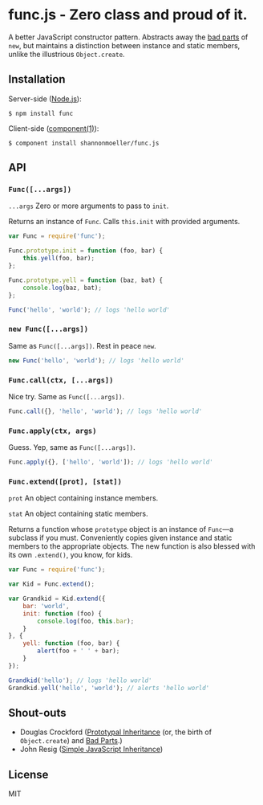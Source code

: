 # func.js - Zero class and proud of it.

  A better JavaScript constructor pattern. Abstracts away the [bad parts][bad] of `new`, but maintains a distinction between instance and static members, unlike the illustrious `Object.create`.

## Installation

  Server-side ([Node.js][njs]):

    $ npm install func

  Client-side ([component(1)][cmp]):

    $ component install shannonmoeller/func.js

## API

### `Func([...args])`

  `...args` Zero or more arguments to pass to `init`.

  Returns an instance of `Func`. Calls `this.init` with provided arguments.

``` js
var Func = require('func');

Func.prototype.init = function (foo, bar) {
    this.yell(foo, bar);
};

Func.prototype.yell = function (baz, bat) {
    console.log(baz, bat);
};

Func('hello', 'world'); // logs 'hello world'
```

### `new Func([...args])`

  Same as `Func([...args])`. Rest in peace `new`.

``` js
new Func('hello', 'world'); // logs 'hello world'
```

### `Func.call(ctx, [...args])`

  Nice try. Same as `Func([...args])`.

``` js
Func.call({}, 'hello', 'world'); // logs 'hello world'
```

### `Func.apply(ctx, args)`

  Guess. Yep, same as `Func([...args])`.

``` js
Func.apply({}, ['hello', 'world']); // logs 'hello world'
```

### `Func.extend([prot], [stat])`

  `prot` An object containing instance members.

  `stat` An object containing static members.

  Returns a function whose `prototype` object is an instance of `Func`—a subclass if you must. Conveniently copies given instance and static members to the appropriate objects. The new function is also blessed with its own `.extend()`, you know, for kids.

``` js
var Func = require('func');

var Kid = Func.extend();

var Grandkid = Kid.extend({
    bar: 'world',
    init: function (foo) {
        console.log(foo, this.bar);
    }
}, {
    yell: function (foo, bar) {
        alert(foo + ' ' + bar);
    }
});

Grandkid('hello'); // logs 'hello world'
Grandkid.yell('hello', 'world'); // alerts 'hello world'
```

## Shout-outs

- Douglas Crockford ([Prototypal Inheritance][pty] (or, the birth of `Object.create`) and [Bad Parts][bad].)
- John Resig ([Simple JavaScript Inheritance][smp])

## License

  MIT

[bad]: http://oreilly.com/javascript/excerpts/javascript-good-parts/bad-parts.html
[cmp]: https://github.com/component
[njs]: http://nodejs.org
[pty]: http://javascript.crockford.com/prototypal.html
[smp]: http://ejohn.org/blog/simple-javascript-inheritance
